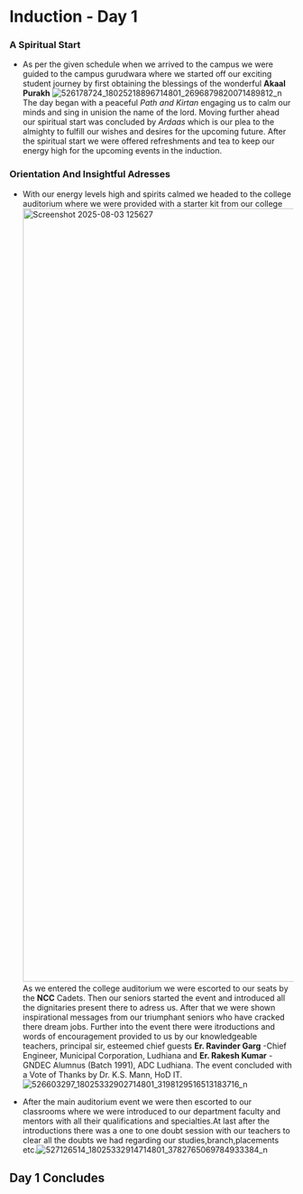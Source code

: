 # Induction - Day 1
### A Spiritual Start
- As per the given schedule when we arrived to the campus we were guided to the campus gurudwara where we started off our exciting student journey by first obtaining the blessings of the wonderful **Akaal Purakh**
 ![526178724_18025218896714801_2696879820071489812_n](https://github.com/user-attachments/assets/e5dccc62-d9b7-4c59-80d6-d8ede068406c)
The day began with a peaceful *Path and Kirtan* engaging us to calm our minds and sing in unision the name of the lord. Moving further ahead our spiritual start was concluded by *Ardaas* which is our plea to the almighty to fulfill our wishes and desires for the upcoming future.
After the spiritual start we were offered refreshments and tea to keep our energy high for the upcoming events in the induction.
### Orientation And Insightful Adresses
- With our energy levels high and spirits calmed we headed to the college auditorium where we were provided with a starter kit from our college
<img width="1672" height="1370" alt="Screenshot 2025-08-03 125627" src="https://github.com/user-attachments/assets/943e9764-d190-41e6-8416-694e02cc43a2" />As we entered the college auditorium we were escorted to our seats by the **NCC** Cadets. Then our seniors started the event and introduced all the dignitaries present there to adress us. After that we were shown inspirational messages from our triumphant seniors who have cracked there dream jobs. Further into the event there were itroductions and words of encouragement provided to us by our knowledgeable teachers, principal sir, esteemed chief guests **Er. Ravinder Garg** -Chief Engineer, Municipal Corporation, Ludhiana and **Er. Rakesh Kumar** -GNDEC Alumnus (Batch 1991), ADC Ludhiana. The event concluded with a Vote of Thanks by Dr. K.S. Mann, HoD IT.![526603297_18025332902714801_3198129516513183716_n](https://github.com/user-attachments/assets/d81be98c-f7ce-4c43-9f5f-8bfd74cbbf13)
+ After the main auditorium event we were then escorted to our classrooms where we were introduced to our department faculty and mentors with all their qualifications and specialties.At last after the introductions there was a one to one doubt session with our teachers to clear all the doubts we had regarding our studies,branch,placements etc.![527126514_18025332914714801_3782765069784933384_n](https://github.com/user-attachments/assets/604ef5d7-9e5c-47e7-bf69-a0cd15ea7102)
## Day 1 Concludes
